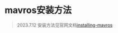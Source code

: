 # mavros安装方法
> 2023.7.12
安装方法见官网文档[installing-mavros](https://ardupilot.org/dev/docs/ros-install.html#installing-mavros)